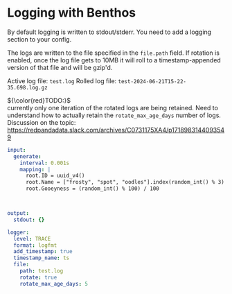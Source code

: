 # Logging with Benthos

By default logging is written to stdout/stderr.  You need to add a logging section to your config.

The logs are written to the file specified in the `file.path` field.  If rotation is enabled, once the log file gets to 10MB it will roll to a timestamp-appended version of that file and will be gzip'd.

Active log file:  `test.log`
Rolled log file:  `test-2024-06-21T15-22-35.698.log.gz`

${\color{red}TODO:}$  
currently only one iteration of the rotated logs are being retained.  Need to understand how to actually retain the `rotate_max_age_days` number of logs.
Discussion on the topic:  https://redpandadata.slack.com/archives/C0731175XA4/p1718983144093549


```yaml
input:
  generate:
    interval: 0.001s
    mapping: |
      root.ID = uuid_v4()
      root.Name = ["frosty", "spot", "oodles"].index(random_int() % 3)
      root.Gooeyness = (random_int() % 100) / 100



output:
  stdout: {}

logger:
  level: TRACE
  format: logfmt
  add_timestamp: true
  timestamp_name: ts
  file:
    path: test.log
    rotate: true
    rotate_max_age_days: 5
```
